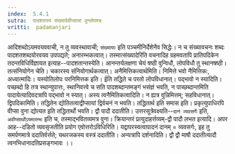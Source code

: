```yaml
---
index:  5.4.1
sutra:  पादशतस्य संख्यादेर्वीप्सायां वुन्लोपश्च
vritti:  padamanjari
---
```


आदिशब्दोऽयमवयववाची, न तु व्यवस्थावाची; `संख्यायाः` इति पञ्चमीनिर्देशेनैव सिद्धेः। न च संख्यावचनः शब्दः पादशतशब्दयोरवयव उपपद्यते; अनारम्भकत्वात्। तस्मात्संख्यादेरिति वचनादिह ग्रहमवतापि प्रातिपदिकेन तदन्तविधिर्विज्ञायत इत्याह--पादशतान्तस्येति। आनन्तर्यलक्षणा चेयं षष्ठी वुन्विधौ, लोपविधौ तु स्थानषष्ठी। तत्संनियोगेन चेति। चकारस्य संनियोगार्थकत्वात्।
अनैमित्तिकत्वार्थमिति। निमित्ते भवो नैमित्तिकः, अध्यात्मादिः। यस्योतिलोपः परनिमित्तक इति। ईति तद्धिते च परतो लोपविधानात्। पद्भावो न स्यादिति। पच्छब्दो हि तत्र स्थान्युपात्तः, स्थानिवत्त्वे च सति पादशब्दान्तमङ्गं भसंज्ञं भवति, न पाच्छब्दान्तमिति पादायेत्यादिवदत्रापि पद्भावो न स्यात्। अस्य त्वनैमितिकत्वादिति। न ह्यत्र वुन्निमित्तम्; सहविधानात्।
द्विपदिकामिति। तद्धितेन द्योतितत्वाद्वीप्सायां द्विर्वचनं न भवति। तद्धितार्थ इति समास इति। प्रकृत्युपाधिरपि वीप्सा वुना द्योत्यत इति तद्धितार्थो भवति।
द्वौ पादौ ददातीति। उत्तरसूत्रेवक्ष्यति--`दानं व्यवसर्गेः` इति, `अवीप्सार्थोऽयमारम्भः` इति च, तस्माद्भवितव्यमत्र वुना। क्रियान्तरं प्रत्युदाहर्त्तव्यम्-द्वौ पादौ लभत इत्यादि।
अपर आह--दडितो व्यवसृजतीति प्रयोग एवोत्तरोऽविधिरिति। यद्वापरस्वत्वापादनं दानम् = व्यवसर्गः, इह तु समर्पणमात्रे ददातिर्वर्त्तते; यथरजकस्य वस्त्रं ददातीति।
अन्यत्रापि दर्शनादिति। द्वौ द्वौ माषौ ददातीत्यादौ त्वनभिधानादतिप्रसङ्गभावः ।।

